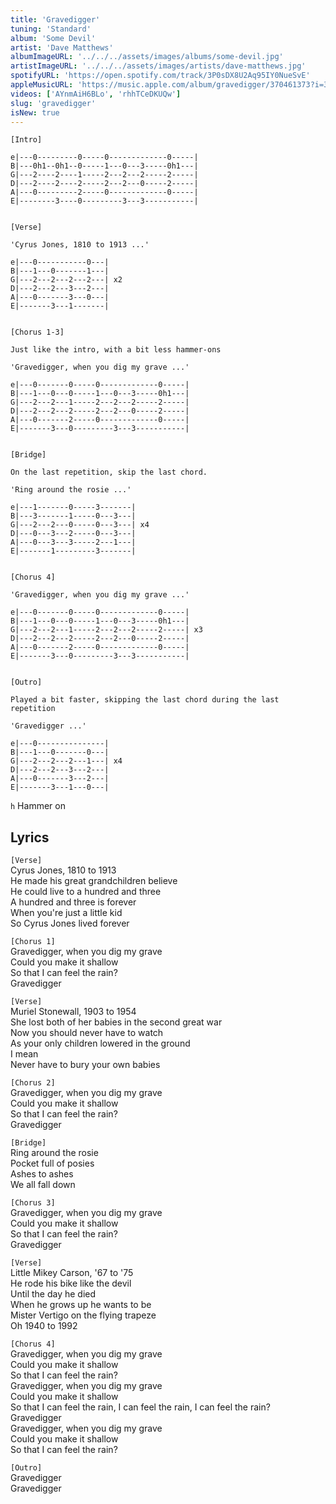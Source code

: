 ```yaml
---
title: 'Gravedigger'
tuning: 'Standard'
album: 'Some Devil'
artist: 'Dave Matthews'
albumImageURL: '../../../assets/images/albums/some-devil.jpg'
artistImageURL: '../../../assets/images/artists/dave-matthews.jpg'
spotifyURL: 'https://open.spotify.com/track/3P0sDX8U2Aq95IY0NueSvE'
appleMusicURL: 'https://music.apple.com/album/gravedigger/370461373?i=370461379'
videos: ['AYnmAiH6BLo', 'rhhTCeDKUQw']
slug: 'gravedigger'
isNew: true
---
```


```
[Intro]

e|---0---------0-----0-------------0-----|
B|---0h1--0h1--0-----1---0---3-----0h1---|
G|---2----2----1-----2---2---2-----2-----|
D|---2----2----2-----2---2---0-----2-----|
A|---0---------2-----0-------------0-----|
E|--------3----0---------3---3-----------|


[Verse]

'Cyrus Jones, 1810 to 1913 ...'

e|---0-----------0---|
B|---1---0-------1---|
G|---2---2---2---2---| x2
D|---2---2---3---2---|
A|---0-------3---0---|
E|-------3---1-------|


[Chorus 1-3]

Just like the intro, with a bit less hammer-ons

'Gravedigger, when you dig my grave ...'

e|---0-------0-----0-------------0-----|
B|---1---0---0-----1---0---3-----0h1---|
G|---2---2---1-----2---2---2-----2-----|
D|---2---2---2-----2---2---0-----2-----|
A|---0-------2-----0-------------0-----|
E|-------3---0---------3---3-----------|


[Bridge]

On the last repetition, skip the last chord.

'Ring around the rosie ...'

e|---1-------0-----3-------|
B|---3-------1-----0---3---|
G|---2---2---0-----0---3---| x4
D|---0---3---2-----0---3---|
A|---0---3---3-----2---1---|
E|-------1---------3-------|


[Chorus 4]

'Gravedigger, when you dig my grave ...'

e|---0-------0-----0-------------0-----|
B|---1---0---0-----1---0---3-----0h1---|
G|---2---2---1-----2---2---2-----2-----| x3
D|---2---2---2-----2---2---0-----2-----|
A|---0-------2-----0-------------0-----|
E|-------3---0---------3---3-----------|


[Outro]

Played a bit faster, skipping the last chord during the last repetition

'Gravedigger ...'

e|---0---------------|
B|---1---0-------0---|
G|---2---2---2---1---| x4
D|---2---2---3---2---|
A|---0-------3---2---|
E|-------3---1---0---|
```

`h` Hammer on

## Lyrics

`[Verse]`  
Cyrus Jones, 1810 to 1913  
He made his great grandchildren believe  
He could live to a hundred and three  
A hundred and three is forever  
When you're just a little kid  
So Cyrus Jones lived forever

`[Chorus 1]`  
Gravedigger, when you dig my grave  
Could you make it shallow  
So that I can feel the rain?  
Gravedigger

`[Verse]`  
Muriel Stonewall, 1903 to 1954  
She lost both of her babies in the second great war  
Now you should never have to watch  
As your only children lowered in the ground  
I mean  
Never have to bury your own babies

`[Chorus 2]`  
Gravedigger, when you dig my grave  
Could you make it shallow  
So that I can feel the rain?  
Gravedigger

`[Bridge]`  
Ring around the rosie  
Pocket full of posies  
Ashes to ashes  
We all fall down

`[Chorus 3]`  
Gravedigger, when you dig my grave  
Could you make it shallow  
So that I can feel the rain?  
Gravedigger

`[Verse]`  
Little Mikey Carson, '67 to '75  
He rode his bike like the devil  
Until the day he died  
When he grows up he wants to be  
Mister Vertigo on the flying trapeze  
Oh 1940 to 1992

`[Chorus 4]`  
Gravedigger, when you dig my grave  
Could you make it shallow  
So that I can feel the rain?  
Gravedigger, when you dig my grave  
Could you make it shallow  
So that I can feel the rain, I can feel the rain, I can feel the rain?  
Gravedigger  
Gravedigger, when you dig my grave  
Could you make it shallow  
So that I can feel the rain?

`[Outro]`  
Gravedigger  
Gravedigger
